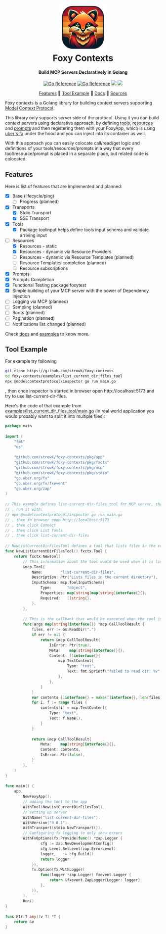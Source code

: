 
<h1 align="center">

   <img alt="main logo" src="./docs/assets/logo.png" width="150"/>
   
   <!-- ![main logo](/assets/logo.png) -->

   <br/>
   Foxy Contexts
</h1>

<!-- --8<-- [start:content] -->

<h4 align="center">Build MCP Servers Declaratively in Golang</h4>

<p align="center">
	<a href="https://pkg.go.dev/github.com/strowk/foxy-contexts"><img src="https://pkg.go.dev/badge/github.com/strowk/foxy-contexts.svg" alt="Go Reference"></a>
	<a href="https://goreportcard.com/report/github.com/strowk/foxy-contexts"><img src="https://goreportcard.com/badge/github.com/strowk/foxy-contexts" alt="Go Reference"></a>
	<a href="https://github.com/strowk/foxy-contexts/actions/workflows/test.yaml"><img src="https://github.com/strowk/foxy-contexts/actions/workflows/test.yaml/badge.svg"/></a>
	<a href="https://github.com/strowk/foxy-contexts/actions/workflows/golangci-lint.yaml"><img src="https://github.com/strowk/foxy-contexts/actions/workflows/golangci-lint.yaml/badge.svg"/></a>
</p>

<p align="center">
  <a href="#features">Features</a> 🦊
  <a href="#tool-example">Tool Example</a> 🦊
  <a href="https://foxy-contexts.str4.io">Docs</a> 🦊
  <a href="https://github.com/strowk/foxy-contexts">Sources</a>
</p>

Foxy contexts is a Golang library for building context servers supporting [Model Context Protocol](https://modelcontextprotocol.io/).

This library only supports server side of the protocol. Using it you can build context servers using declarative approach, by defining [tools](https://modelcontextprotocol.io/docs/concepts/tools), [resources](https://modelcontextprotocol.io/docs/concepts/resources) and [prompts](https://modelcontextprotocol.io/docs/concepts/prompts) and then registering them with your FoxyApp, which is using [uber's fx](https://github.com/uber-go/fx) under the hood and you can inject into its container as well.

With this approach you can easily colocate call/read/get logic and definitions of your tools/resources/prompts in a way that every tool/resource/prompt is placed in a separate place, but related code is colocated.

## Features

Here is list of features that are implemented and planned:

- [x] Base (lifecycle/ping)
	- [ ] Progress (planned)
- [x] Transports
	- [x] Stdio Transport
	- [x] SSE Transport
- [x] Tools
    - [x] Package toolinput helps define tools input schema and validate arriving input
- [ ] Resources
	- [x] Resources - static
	- [x] Resources - dynamic via Resource Providers
	- [ ] Resources - dynamic via Resource Templates (planned)
	- [ ] Resource Templates completion (planned)
	- [ ] Resource subscriptions
- [x] Prompts
- [x] Prompts Completion
- [x] Functional Testing package foxytest
- [x] Simple building of your MCP server with the power of Dependency Injection
- [ ] Logging via MCP (planned)
- [ ] Sampling (planned)
- [ ] Roots (planned)
- [ ] Pagination (planned)
- [ ] Notifications list_changed (planned)

Check [docs](https://foxy-contexts.str4.io/) and [examples](https://github.com/strowk/foxy-contexts/tree/main/examples) to know more.

## Tool Example

For example try following

```bash
git clone https://github.com/strowk/foxy-contexts
cd foxy-contexts/examples/list_current_dir_files_tool
npx @modelcontextprotocol/inspector go run main.go
```
, then once inspector is started in browser open http://localhost:5173 and try to use list-current-dir-files.

Here's the code of that example from [examples/list_current_dir_files_tool/main.go](https://github.com/strowk/foxy-contexts/blob/main/examples/list_current_dir_files_tool/main.go) (in real world application you would probably want to split it into multiple files):


```go
package main

import (
	"fmt"
	"os"

	"github.com/strowk/foxy-contexts/pkg/app"
	"github.com/strowk/foxy-contexts/pkg/fxctx"
	"github.com/strowk/foxy-contexts/pkg/mcp"
	"github.com/strowk/foxy-contexts/pkg/stdio"
	"go.uber.org/fx"
	"go.uber.org/fx/fxevent"
	"go.uber.org/zap"
)

// This example defines list-current-dir-files tool for MCP server, that prints files in the current directory
// , run it with:
// npx @modelcontextprotocol/inspector go run main.go
// , then in browser open http://localhost:5173
// , then click Connect
// , then click List Tools
// , then click list-current-dir-files

// NewListCurrentDirFilesTool defines a tool that lists files in the current directory
func NewListCurrentDirFilesTool() fxctx.Tool {
	return fxctx.NewTool(
		// This information about the tool would be used when it is listed:
		&mcp.Tool{
			Name:        "list-current-dir-files",
			Description: Ptr("Lists files in the current directory"),
			InputSchema: mcp.ToolInputSchema{
				Type:       "object",
				Properties: map[string]map[string]interface{}{},
				Required:   []string{},
			},
		},

		// This is the callback that would be executed when the tool is called:
		func(args map[string]interface{}) *mcp.CallToolResult {
			files, err := os.ReadDir(".")
			if err != nil {
				return &mcp.CallToolResult{
					IsError: Ptr(true),
					Meta:    map[string]interface{}{},
					Content: []interface{}{
						mcp.TextContent{
							Type: "text",
							Text: fmt.Sprintf("failed to read dir: %v", err),
						},
					},
				}
			}
			var contents []interface{} = make([]interface{}, len(files))
			for i, f := range files {
				contents[i] = mcp.TextContent{
					Type: "text",
					Text: f.Name(),
				}
			}

			return &mcp.CallToolResult{
				Meta:    map[string]interface{}{},
				Content: contents,
				IsError: Ptr(false),
			}
		},
	)
}

func main() {
	app.
		NewFoxyApp().
		// adding the tool to the app
		WithTool(NewListCurrentDirFilesTool).
		// setting up server
		WithName("list-current-dir-files").
		WithVersion("0.0.1").
		WithTransport(stdio.NewTransport()).
		// Configuring fx logging to only show errors
		WithFxOptions(fx.Provide(func() *zap.Logger {
				cfg := zap.NewDevelopmentConfig()
				cfg.Level.SetLevel(zap.ErrorLevel)
				logger, _ := cfg.Build()
				return logger
			}),
			fx.Option(fx.WithLogger(
				func(logger *zap.Logger) fxevent.Logger {
					return &fxevent.ZapLogger{Logger: logger}
				},
			)),
		).
		Run()
}

func Ptr[T any](v T) *T {
	return &v
}

```

